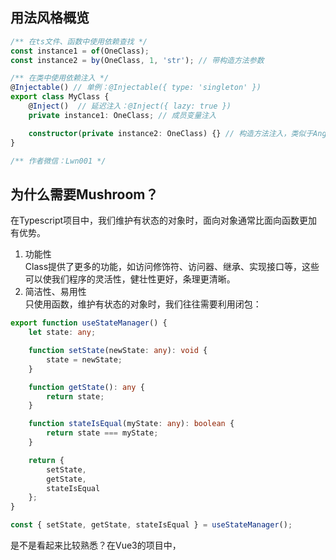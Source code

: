 ## 用法风格概览
```ts
/** 在ts文件、函数中使用依赖查找 */
const instance1 = of(OneClass);
const instance2 = by(OneClass, 1, 'str'); // 带构造方法参数

/** 在类中使用依赖注入 */
@Injectable() // 单例：@Injectable({ type: 'singleton' })
export class MyClass {
    @Inject()  // 延迟注入：@Inject({ lazy: true })
    private instance1: OneClass; // 成员变量注入

    constructor(private instance2: OneClass) {} // 构造方法注入，类似于Angular
}

/** 作者微信：Lwn001 */
```

## 为什么需要Mushroom？
在Typescript项目中，我们维护有状态的对象时，面向对象通常比面向函数更加有优势。  
1. 功能性  
    Class提供了更多的功能，如访问修饰符、访问器、继承、实现接口等，这些可以使我们程序的灵活性，健壮性更好，条理更清晰。  
2. 简洁性、易用性  
    只使用函数，维护有状态的对象时，我们往往需要利用闭包：
```ts
export function useStateManager() {
    let state: any;

    function setState(newState: any): void {
        state = newState;
    }

    function getState(): any {
        return state;
    }

    function stateIsEqual(myState: any): boolean {
        return state === myState;
    }

    return {
        setState,
        getState,
        stateIsEqual
    };
}

const { setState, getState, stateIsEqual } = useStateManager();
```
是不是看起来比较熟悉？在Vue3的项目中，<script setup>标签解决了在vue文件中多余的return问题，但是这些use函数中，我们依然需要返回。      
我们可以使用类来解决此问题：
```ts
export class StateManager {
    private state: any;

    setState(newState: any): void {
        this.state = newState;
    }

    getState(): any {
        return this.state;
    }

    stateIsEqual(myState: any): boolean {
        return this.state === myState;
    }
}  
    
const { setState, getState, stateIsEqual } = new StateManager();
```
这样就简洁多了，而且性能要比闭包的方式好一些。不过通过new的方式不利于我们对这些实例（依赖）进行管理。  
  
[**Mushroom**](https://github.com/Big-Bear3/mushroom-di) 为创建、管理、维护（Ioc、DI）这些依赖提供了完整的解决方案。如：单例、多例的控制，依赖创建的参数、使用的子类（多态）的配置，依赖查找与自动注入依赖等等。  
  
下面本文将会由浅至深地介绍 **Mushroom** 这款依赖注入工具。

## 运行环境
**支持Map、WeakMap、reflect-metadata的浏览器端或Node端**  

*注：由于Vite使用esbuild将TypeScript转译到JavaScript，esbuild还不支持reflect-metadata，您可以参照如下方式去解决：
```
npm i -D rollup-plugin-swc3
```
```js
import { swc } from "rollup-plugin-swc3";

export default defineConfig({
  ...
  plugins: [
    ...
    swc({
      jsc: {
        parser: {
          syntax: "typescript",
          dynamicImport: false,
          decorators: true,
          // tsx: true,
        },
        target: "es2021",
        transform: {
          decoratorMetadata: true,
        },
      },
    }),
  ],
  esbuild: false,
  ...
});

```

## 安装
1. 安装依赖包
```
npm i -S mushroom-di
```
2. 在tsconfig.json中配置如下属性：
```js
"experimentalDecorators": true,
"emitDecoratorMetadata": true,
"useDefineForClassFields": false, // 设置为true时，将无法使用成员变量注入方式，但仍可正常使用其他注入方式。
```

## 基本用法

### of() 方法与 @Injectable() 装饰器
首先我们需要一个用于创建实例的类，并将其用 **@Injectable()** 装饰器装饰：
```ts
@Injectable()
export class Bee {
    name = 'bee';

    constructor() {}
}
```

再在程序的入口使用 **of()** 方法，获取该类的实例（依赖）：
```ts
const bee = of(Bee);
```
这样我们就通过 **Mushroom** 的依赖查找功能，得到了该类的实例（依赖）。我们还可以通过 **of()** 方法一次性获得多个依赖：
```ts
const [bee1, bee2, bee3, ...] = of(Bee1, Bee2, Bee3, ...);
```

### 使用 @Inject() 装饰器为成员变量注入依赖
上面介绍的使用 **of()** 获取实例为依赖查找的方式，我们可以在任何地方使用它。现在介绍一下在类中使用依赖注入的方式。  
首先我们再创建一个类Honey，用于将其实例注入到Bee类的实例中:
```ts
@Injectable()
export class Honey {
    honeyType = 'Jujube honey';
}
```
在Bee类中使用 **@Inject()** 装饰器，将依赖注入到成员变量 "honey" 上：
```ts
@Injectable()
export class Bee {
    name = 'bee';
    
    @Inject()
    honey: Honey;

    constructor() {}
}
```
这样，在我们使用 **of()** 获取Bee的实例时，**Mushroom** 会自动将Honey的实例注入到Bee的实例中：
```ts
const bee = of(Bee);
console.log(bee.honey.honeyType); // "Jujube honey"
```
**@Inject()** 装饰器也可以装饰静态成员变量：
```ts
@Injectable()
export class Bee {
    name = 'bee';
    
    @Inject()
    static honey: Honey;

    constructor() {}
}
```
```ts
console.log(Bee.honey.honeyType); // "Jujube honey"
```
如果我们想依赖接口，可以采用下面这种写法：
```ts
@Injectable()
export class Bee {
    name = 'bee';
    
    @Inject(Honey)
    static honey: IHoney; // IHoney为接口

    constructor() {}
}
```

### 通过构造方法注入依赖
除了用 **@Inject()** 装饰器，我们还可以通过构造方法注入依赖：
```ts
@Injectable()
export class Bee {
    name = 'bee';

    constructor(public honey1: Honey, public honey2: Honey) {}
}
```
```ts
const bee = of(Bee);
console.log(bee.honey1.honeyType); // "Jujube honey"
console.log(bee.honey2.honeyType); // "Jujube honey"
```

### 单例与多例
我们在项目中如果需要一些单例的依赖，我们可以为 **@Injectable()** 传入一个 **type** 参数，**Mushroom** 将会控制这个类创建出的实例是单例的还是多例的：
```ts
@Injectable({ type: 'singleton' })
export class Bee {
    name = 'bee';

    constructor() {}
}

@Injectable({ type: 'multiple' })
export class Bee {
    name = 'bee';

    constructor() {}
}
```
如果不传，默认为多例。  
单例依赖一旦创建就会放入 **Mushroom** 容器中，之后将一直使用这个依赖，不会重新创建。当我们需要将 **Mushroom** 容器中的单例依赖销毁，让下一次重新创建时，可以调用 **MushroomService** 中的 **destroySingletonInstance** 方法来销毁 **Mushroom** 容器中保存的实例：
```ts
const mushroomService = of(MushroomService);
mushroomService.destroySingletonInstance(Bee);
```
    
### 创建带有缓存的实例
如果我们需要单例的依赖，但又不想其常驻内存，我们可以将 **@Injectable()** 中的type设置为 **cached** ，来实现这种效果：
```ts
@Injectable({ type: 'cached' })
export class Bee {
    name = 'bee';

    constructor() {}
}
```
```ts
const bee1 = of(Bee);
const bee2 = of(Bee);

console.log(bee1 === bee2) // true
```
如果bee1, bee2实例之后不会再被用到，在下次垃圾回收的时候会将其回收，在 **Mushroom** 容器中缓存的Bee的实例也一并被回收。  
这将会很有用，如果你的对象占用内存比较多，创建的代价又相对较大，推荐使用这种方式。

### 使用 by() 方法为依赖的构造方法传递参数
少数情况下，我们需要创建构造方法带参数的依赖，我们可以使用 **Mushroom** 提供的 **by()** 方法：
```ts
@Injectable()
export class Bee {
    private name: string;

    constructor(code: string) {
        this.name = 'bee' + code;
    }

    getName(): string {
        return this.name;
    }
}
```
```ts
const bee = by(Bee, 123);
console.log(bee.getName()); // "bee123"
```
如果第一个参数需要自动注入，第二个参数需要传入参数，则可以使用 **Mushroom** 提供的 **AUTO** 常量：
```ts
@Injectable()
export class Bee {
    private name: string;

    constructor(private honey: Honey, code: string) {
        this.name = 'bee' + code;
    }

    getName(): string {
        return this.name;
    }
}
```
```ts
const bee = by(Bee, AUTO, 123);
```

## 高级用法
### 使用DependencyConfig() 装饰器进行依赖配置
我们可以通过 **DependencyConfig()** 装饰器装饰自定义方法，来配置被依赖的类如何创建实例：
```ts
@Injectable()
export class Bee {
    private name: string;

    location: string;

    constructor(code: string) {
        this.name = 'bee' + code;
    }

    getName(): string {
        return this.name;
    }
}

@Injectable()
export class HoneyBee extends Bee {
    location = 'Jungle';

    constructor(code: string) {
        super(code);
    }
}


@Injectable()
export class Hornet extends Bee {
    location = 'Forest';

    constructor(code: string) {
        super(code);
    }
}
```
```ts
export class BeeConfig {
    @DependencyConfig(Bee)
    private static configBee(configEntity: DependencyConfigEntity<typeof Bee | typeof HoneyBee | typeof Hornet>) {
        configEntity.usingClass = HoneyBee;
        configEntity.args = ['520'];
    }
}
```
当然，我们还可能需要使用 **Mushroom** 提供的 **registerDepsConfig** 方法（如果配置类在获取该依赖前不会被引用到），在程序的入口去注册该配置类：
```ts
registerDepsConfig(BeeConfig);
```
运行结果：
```ts
const bee = of(Bee);
console.log(bee instanceof HoneyBee); // true
console.log(bee.getName()); // "bee520"
console.log(bee.location); // "Jungle"
```
我们还可以在配置方法中直接返回要使用的实例：
```ts
export class BeeConfig {
    @DependencyConfig(Bee)
    private static configBee() {
        return by(Hornet, 999);
    }
}
```
```ts
const bee = of(Bee);
console.log(bee instanceof Hornet); // true
console.log(bee.getName()); // bee999
console.log(bee.location); // Forest
```
该配置是一种深度的配置，如果当前配置指定了usingClass，则 **Mushroom** 还会继续查找本次usingClass的指定的配置进行进一步的配置，直到最后两次配置指定的usingClass一致为止。
```ts
@Injectable()
export class FierceHornet extends Hornet {
    location = 'Rainforest';

    constructor(code: string) {
        super(code);
    }
}

export class BeeConfig {
    @DependencyConfig(Bee)
    private static configBee(configEntity: DependencyConfigEntity<typeof Bee | typeof HoneyBee | typeof Hornet>) {
        configEntity.usingClass = Hornet;
    }

    @DependencyConfig(Hornet)
    private static configHornet(configEntity: DependencyConfigEntity<typeof Hornet | typeof FierceHornet>) {
        configEntity.usingClass = FierceHornet;
    }
}
```
```ts
const bee = of(Bee);
console.log(bee instanceof Hornet); // true
console.log(bee instanceof FierceHornet); // true
```
如若不想继续深度查找配置，可以在配置方法中返回 **Mushroom** 提供的 **STOP_DEEP_CONFIG** 常量，来阻止继续深度查找配置：
```ts
export class BeeConfig {
    @DependencyConfig(Bee)
    private static configBee(configEntity: DependencyConfigEntity<typeof Bee | typeof HoneyBee | typeof Hornet>) {
        configEntity.usingClass = Hornet;

        return STOP_DEEP_CONFIG;
    }

    @DependencyConfig(Hornet)
    private static configHornet(configEntity: DependencyConfigEntity<typeof Hornet | typeof FierceHornet>) {
        configEntity.usingClass = FierceHornet;
    }
}
```
```ts
const bee = of(Bee);
console.log(bee instanceof Hornet); // true
console.log(bee instanceof FierceHornet); // false
```

### 通过 by() 方法传递标识
我们可以利用 **by()** 方法，传递一个标识给依赖配置方法，去告知其如何配置依赖：
```ts
export class BeeConfig {
    @DependencyConfig(Bee)
    private static configBee(
        configEntity: DependencyConfigEntity<typeof Bee | typeof HoneyBee | typeof Hornet, [{ flag: number }]>
    ) {
        if (configEntity.args[0].flag === 1) {
            configEntity.usingClass = HoneyBee;
        } else {
            configEntity.usingClass = Hornet;
        }
    }
}
```
```ts
const bee1 = by(Bee, { flag: 1 }); // HoneyBee
const bee2 = by(Bee, { flag: 0 }); // Hornet
```

### afterInstanceCreate、afterInstanceFetch钩子
我们可以利用 **DependencyConfigEntity** 中的 **afterInstanceCreate** 、**afterInstanceFetch** 钩子进行创建、获取到依赖后的一些自定义操作，这两个钩子的区别为：  
**afterInstanceCreate** 只在新实例化依赖后调用；  
**afterInstanceFetch** 在新实例化依赖以及得到依赖（如：获取已创建的单例依赖）后都会调用；  
顺序为**afterInstanceCreate** -> **afterInstanceFetch**  
下面会举一个利用 **afterInstanceCreate** 并借助 **MushroomService** 服务，配置局部范围内单例的例子：
```ts
@Injectable()
export class MonkeyChief {
    location: string;

    constructor(location: string) {
        this.location = location;
    }
}
```
```ts
export class ScopedClassesConfig {
    @Inject()
    private static mushroomService: MushroomService;

    @DependencyConfig(MonkeyChief)
    static configMonkeyChief(configEntity: DependencyConfigEntity<typeof MonkeyChief>): void | MonkeyChief {
        const location = configEntity.args[0];

        if (ScopedClassesConfig.mushroomService.containsDependencyWithKey(MonkeyChief, location)) {
            return ScopedClassesConfig.mushroomService.getDependencyByKey(MonkeyChief, location);
        } else {
            configEntity.afterInstanceCreate = (instance): void => {
                ScopedClassesConfig.mushroomService.addDependencyWithKey(MonkeyChief, instance, location);
            };
        }
    }
}
```
```ts
const huashanMonkeyChief1 = by(MonkeyChief, 'Huashan');
const huashanMonkeyChief2 = by(MonkeyChief, 'Huashan');

const taishanMonkeyChief = by(MonkeyChief, 'Taishan');

console.log(huashanMonkeyChief1 === huashanMonkeyChief2); // true
console.log(huashanMonkeyChief1 === taishanMonkeyChief); // false
```
如果你需要让这些实例可以被回收，可以用 **MushroomService** 中的 **addDependencyWithWeakKey()** 方法 代替 **mushroomService.addDependencyWithKey()** 方法，使你的Key（范围）成为弱引用。
    
### 带有缓存的依赖，配置跟随特定对象的销毁来清除该依赖的缓存
在 **创建带有缓存的实例** 章节中，默认的跟随对象是this，也就是当自己不会再被用到的时候，实例将被销毁。我们还可以跟随其他对象：
```ts
@Injectable<Bee>({
    type: 'cached',
    follow: function () {
        return this.following;
    }
})
export class Bee {
    constructor(public following: ObjectType) {}
}
```
在Vue3项目中，我们可以这样配置一个服务，跟随某一Vue实例销毁：
```ts
import { getCurrentInstance } from 'vue';
    
@Injectable<MyVue3Service>({
    type: 'cached',
    follow: function () {
        return getCurrentInstance() || this;
    }
})
export class MyVue3Service {
    constructor(public following: ObjectType) {}
}
```
    
### 延迟注入
有时我们为了提升实例的初始化性能，可以为 **@Inject()** 装饰器传入 **{lazy: true}** 参数实现延迟注入：
```ts
@Injectable()
export class Bee {
    name = 'bee';

    @Inject({ lazy: true })
    honey: Honey;

    constructor() {}
}
```
```ts
const bee = of(Bee); // 这时bee.honey还未注入
const honey = bee.honey; // 获取bee.honey，会触发注入
console.log(honey);
```

### 循环依赖
**Mushroom** 提供了循环依赖检测机制，如果在依赖的创建过程中产生了循环依赖，会有错误提示：
```ts
@Injectable()
export class Bee1 {
    name = 'bee1';

    bee2: Bee2;

    constructor() {
        this.bee2 = of(Bee2);
    }
}

@Injectable()
export class Bee2 {
    name = 'bee2';

    bee3: Bee3;

    constructor() {
        this.bee3 = of(Bee3);
    }
}

@Injectable()
export class Bee3 {
    name = 'bee3';

    bee1: Bee1;

    constructor() {
        this.bee1 = of(Bee1);
    }
}
```
```ts
const bee = of(Bee1); // Error: (39002) 检测到循环依赖：Bee1 -> Bee2 -> Bee3 -> Bee1
```
解决方式大致有2种：
1. 在使用该依赖的时候再通过 **of()** 或 **by()** 方法创建该依赖： （这里用setTimeout()来表示使用时）
```ts
@Injectable()
export class Bee1 {
    name = 'bee1';

    bee2: Bee2;

    constructor() {
        this.bee2 = of(Bee2);
    }
}

@Injectable()
export class Bee2 {
    name = 'bee2';

    bee3: Bee3;

    constructor() {
        this.bee3 = of(Bee3);
    }
}

@Injectable()
export class Bee3 {
    name = 'bee3';

    bee1: Bee1;

    constructor() {
        setTimeout(() => {
            this.bee1 = of(Bee1);
        });
    }
}
```
2. 使用延迟注入：
```ts
@Injectable()
export class Bee1 {
    name = 'bee1';

    bee2: Bee2;

    constructor() {
        this.bee2 = of(Bee2);
    }
}

@Injectable()
export class Bee2 {
    name = 'bee2';

    bee3: Bee3;

    constructor() {
        this.bee3 = of(Bee3);
    }
}

@Injectable()
export class Bee3 {
    name = 'bee3';

    @Inject({ lazy: true })
    bee1: Bee1;

    constructor() {}
}
```
在程序中应尽量避免循环依赖，如若遇到循环依赖，首先您应该考虑的是，是否程序设计出了问题，或者是bug，其次才是用技术手段解决它。






